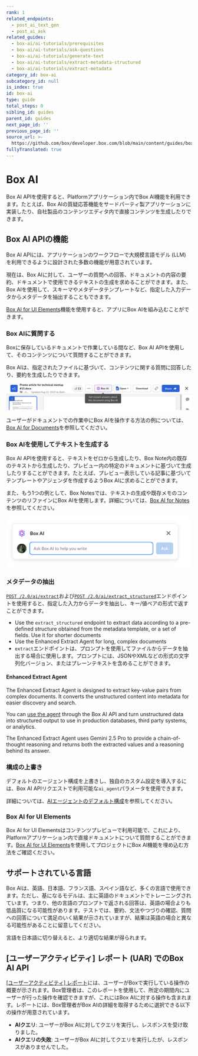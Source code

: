 ```yaml
---
rank: 1
related_endpoints:
  - post_ai_text_gen
  - post_ai_ask
related_guides:
  - box-ai/ai-tutorials/prerequisites
  - box-ai/ai-tutorials/ask-questions
  - box-ai/ai-tutorials/generate-text
  - box-ai/ai-tutorials/extract-metadata-structured
  - box-ai/ai-tutorials/extract-metadata
category_id: box-ai
subcategory_id: null
is_index: true
id: box-ai
type: guide
total_steps: 0
sibling_id: guides
parent_id: guides
next_page_id: ''
previous_page_id: ''
source_url: >-
  https://github.com/box/developer.box.com/blob/main/content/guides/box-ai/index.md
fullyTranslated: true
---
```

# Box AI

Box AI APIを使用すると、Platformアプリケーション内でBox AI機能を利用できます。たとえば、Box AIの質疑応答機能をサードパーティ製アプリケーションに実装したり、自社製品のコンテンツエディタ内で直接コンテンツを生成したりできます。

## Box AI APIの機能

Box AI APIには、アプリケーションのワークフローで大規模言語モデル (LLM) を利用できるように設計された多数の機能が用意されています。

現在は、Box AIに対して、ユーザーの質問への回答、ドキュメントの内容の要約、ドキュメントで使用できるテキストの生成を求めることができます。また、Box AIを使用して、スキーマやメタデータテンプレートなど、指定した入力データからメタデータを抽出することもできます。

[Box AI for UI Elements][boxaielement]機能を使用すると、アプリにBox AIを組み込むことができます。

### Box AIに質問する

Boxに保存しているドキュメントで作業している間など、Box AI APIを使用して、そのコンテンツについて質問することができます。

Box AIは、指定されたファイルに基づいて、コンテンツに関する質問に回答したり、要約を生成したりできます。

![ドキュメント内の \[Box AI\]](./images/box-ai-in-doc.png)

ユーザーがドキュメントでの作業中にBox AIを操作する方法の例については、[Box AI for Documents][boxaidocs]を参照してください。

### Box AIを使用してテキストを生成する

Box AI APIを使用すると、テキストをゼロから生成したり、Box Note内の既存のテキストから生成したり、プレビュー内の特定のドキュメントに基づいて生成したりすることができます。たとえば、プレビュー表示している記事に基づいてテンプレートやアジェンダを作成するようBox AIに求めることができます。

また、もう1つの例として、Box Notesでは、テキストの生成や既存メモのコンテンツのリファインにBox AIを使用します。詳細については、[Box AI for Notes][boxainotes]を参照してください。

![Notes内の \[Box AI\]](./images/box-ai-in-notes.png)

### メタデータの抽出

[`POST /2.0/ai/extract`][extract]および[`POST /2.0/ai/extract_structured`][extract-structured]エンドポイントを使用すると、指定した入力からデータを抽出し、キー/値ペアの形式で返すことができます。

* Use the `extract_structured` endpoint to extract data according to a pre-defined structure obtained from the metadata template, or a set of fields. Use it for shorter documents
* Use the Enhanced Extract Agent for long, complex documents
* `extract`エンドポイントは、プロンプトを使用してファイルからデータを抽出する場合に使用します。プロンプトには、JSONやXMLなどの形式の文字列化バージョン、またはプレーンテキストを含めることができます。

#### Enhanced Extract Agent

The Enhanced Extract Agent is designed to extract key-value pairs from complex documents. It converts the unstructured content into metadata for easier discovery and search.

You can [use the agent][eea-tutorial] through the Box AI API and turn unstructured data into structured output to use in production databases, third party systems, or analytics.

The Enhanced Extract Agent uses Gemini 2.5 Pro to provide a chain-of-thought reasoning and returns both the extracted values and a reasoning behind its answer.

### 構成の上書き

デフォルトのエージェント構成を上書きし、独自のカスタム設定を導入するには、Box AI APIリクエストで利用可能な`ai_agent`パラメータを使用できます。

詳細については、[AIエージェントのデフォルト構成][agent-default]を参照してください。

### Box AI for UI Elements

Box AI for UI Elementsはコンテンツプレビューで利用可能で、これにより、Platformアプリケーション内で直接ドキュメントについて質問することができます。[Box AI for UI Elements][boxaielement]を使用してプロジェクトにBox AI機能を埋め込む方法をご確認ください。

<!--alex ignore-->

## サポートされている言語

Box AIは、英語、日本語、フランス語、スペイン語など、多くの言語で使用できます。ただし、基になるモデルは、主に英語のドキュメントでトレーニングされています。つまり、他の言語のプロンプトで返される回答は、英語の場合よりも低品質になる可能性があります。テストでは、要約、文法やつづりの確認、質問への回答について満足のいく結果が示されていますが、結果は英語の場合と異なる可能性があることに留意してください。

<Message type="tip">

言語を日本語に切り替えると、より適切な結果が得られます。

</Message>

## \[ユーザーアクティビティ] レポート (UAR) でのBox AI API

[\[ユーザーアクティビティ\] レポート][uar]には、ユーザーがBoxで実行している操作の概要が示されます。Box管理者は、このレポートを使用して、所定の期間内にユーザーが行った操作を確認できますが、これにはBox AIに対する操作も含まれます。レポートには、Box管理者がBox AIの詳細を取得するために選択できる以下の操作が用意されています。

* **AIクエリ**: ユーザーがBox AIに対してクエリを実行し、レスポンスを受け取りました。
* **AIクエリの失敗**: ユーザーがBox AIに対してクエリを実行したが、レスポンスがありませんでした。

[boxainotes]: https://support.box.com/hc/en-us/articles/22198577315347-Box-AI-for-Notes

[boxaidocs]: https://support.box.com/hc/en-us/articles/22158484213267-Box-AI-for-Documents

[boxaielement]: g://embed/ui-elements/preview#box-ai-ui-element

[uar]: https://support.box.com/hc/en-us/articles/4415012490387-User-Activity-Report

[agent-default]: g://box-ai/ai-agents/get-agent-default-config

[extract]: e://post_ai_extract

[extract-structured]: e://post_ai_extract_structured

[eea-tutorial]: g://box-ai/ai-tutorials/extract-metadata-structured#
